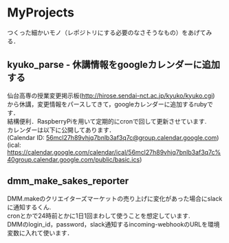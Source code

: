 # MyProjects
つくった細かいモノ（レポジトリにする必要のなさそうなもの）をあげてみる．

## kyuko_parse - 休講情報をgoogleカレンダーに追加する
仙台高専の授業変更掲示板(http://hirose.sendai-nct.ac.jp/kyuko/kyuko.cgi)  
から休講，変更情報をパースしてきて，googleカレンダーに追加するrubyです．  
結構便利．RaspberryPiを用いて定期的にcronで回して更新させています.  
カレンダーは以下に公開してあります．  
(Calendar ID: 56mcl27h89vhjq7bnlb3af3q7c@group.calendar.google.com)  
(ical: https://calendar.google.com/calendar/ical/56mcl27h89vhjq7bnlb3af3q7c%40group.calendar.google.com/public/basic.ics)

## dmm_make_sakes_reporter
DMM.makeのクリエイターズマーケットの売り上げに変化があった場合にslackに通知するくん.  
cronとかで24時前とかに1日1回まわして使うことを想定しています.  
DMMのlogin_id，password，slack通知するincoming-webhookのURLを環境変数に入れて使います．
